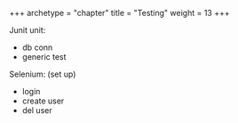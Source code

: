 +++
archetype = "chapter"
title = "Testing"
weight = 13
+++

Junit unit:
 - db conn
 - generic test

Selenium: (set up)
 - login
 - create user
 - del user  

